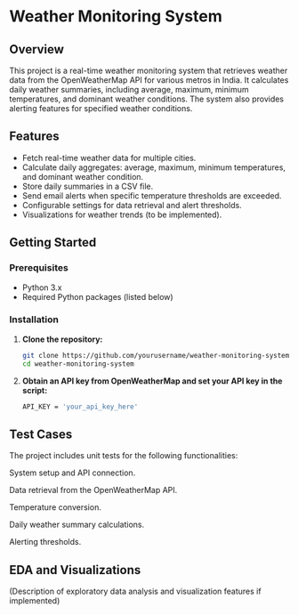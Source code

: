 # Weather Monitoring System

## Overview
This project is a real-time weather monitoring system that retrieves weather data from the OpenWeatherMap API for various metros in India. It calculates daily weather summaries, including average, maximum, minimum temperatures, and dominant weather conditions. The system also provides alerting features for specified weather conditions.

## Features
- Fetch real-time weather data for multiple cities.
- Calculate daily aggregates: average, maximum, minimum temperatures, and dominant weather condition.
- Store daily summaries in a CSV file.
- Send email alerts when specific temperature thresholds are exceeded.
- Configurable settings for data retrieval and alert thresholds.
- Visualizations for weather trends (to be implemented).

## Getting Started

### Prerequisites
- Python 3.x
- Required Python packages (listed below)

### Installation
1. **Clone the repository:**
   ```bash
   git clone https://github.com/yourusername/weather-monitoring-system.git
   cd weather-monitoring-system

2. **Obtain an API key from OpenWeatherMap and set your API key in the script:**
   ```bash
   API_KEY = 'your_api_key_here'

## Test Cases
The project includes unit tests for the following functionalities:

System setup and API connection.

Data retrieval from the OpenWeatherMap API.

Temperature conversion.

Daily weather summary calculations.

Alerting thresholds.

## EDA and Visualizations
(Description of exploratory data analysis and visualization features if implemented)

